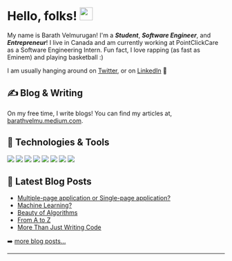 <!-- More info, tips and tricks for making GitHub Profile README can be found in my article at https://towardsdatascience.com/build-a-stunning-readme-for-your-github-profile-9b80434fe5d7 -->

# Hello, folks! <img src="https://raw.githubusercontent.com/MartinHeinz/MartinHeinz/master/wave.gif" width="30px">

My name is Barath Velmurugan! I'm a ***Student***, ***Software Engineer***, and ***Entrepreneur***! I live in Canada and am currently working at PointClickCare as a Software Engineering Intern. Fun fact, I love rapping (as fast as Eminem) and playing basketball :) 

I am usually hanging around on [Twitter](https://twitter.com/BarathV03698131), or on [LinkedIn](https://www.linkedin.com/in/barathvelmu/) 🚀


## &#x270d; Blog & Writing

On my free time, I write blogs! You can find my articles at, [barathvelmu.medium.com](https://barathvelmu.medium.com).

## 🔧 Technologies & Tools
![](https://img.shields.io/badge/OS-Linux-informational?style=flat&logo=linux&logoColor=white&color=2bbc8a)
![](https://img.shields.io/badge/Editor-IntelliJ_IDEA-informational?style=flat&logo=intellij-idea&logoColor=white&color=2bbc8a)
![](https://img.shields.io/badge/Code-Python-informational?style=flat&logo=python&logoColor=white&color=2bbc8a)
![](https://img.shields.io/badge/Code-JavaScript-informational?style=flat&logo=javascript&logoColor=white&color=2bbc8a)
![](https://img.shields.io/badge/Code-Make-informational?style=flat&logo=cmake&logoColor=white&color=2bbc8a)
![](https://img.shields.io/badge/Shell-Bash-informational?style=flat&logo=gnu-bash&logoColor=white&color=2bbc8a)
![](https://img.shields.io/badge/Tools-PostgreSQL-informational?style=flat&logo=postgresql&logoColor=white&color=2bbc8a)
![](https://img.shields.io/badge/Tools-Docker-informational?style=flat&logo=docker&logoColor=white&color=2bbc8a)

## 📕 Latest Blog Posts

<!-- BLOG-POST-LIST:START -->
- [Multiple-page application or Single-page application?](https://barathvelmu.medium.com/multiple-page-application-or-single-page-application-2313a3a1d699)
- [Machine Learning?](https://barathvelmu.medium.com/machine-learning-f0c67b370d3e)
- [Beauty of Algorithms](https://barathvelmu.medium.com/beauty-of-algorithms-e989989aebb7)
- [From A to Z](https://barathvelmu.medium.com/what-is-sdlc-c23501a3593b)
- [More Than Just Writing Code](https://barathvelmu.medium.com/more-than-just-writing-code-1f87a7dcc783)
<!-- BLOG-POST-LIST:END -->

➡️ [more blog posts...](https://codestackr.com)

---


